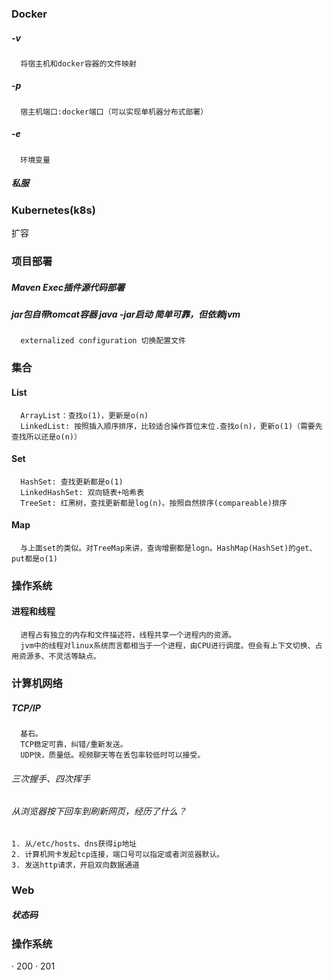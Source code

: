 ### Docker
##### -v 
      将宿主机和docker容器的文件映射
##### -p 
      宿主机端口:docker端口（可以实现单机器分布式部署）
##### -e 
      环境变量
##### 私服

### Kubernetes(k8s)
扩容

### 项目部署
##### Maven Exec插件源代码部署
##### jar包自带tomcat容器 java -jar启动 简单可靠，但依赖jvm
      externalized configuration 切换配置文件


### 集合
#### List
      ArrayList：查找o(1)，更新是o(n)
      LinkedList: 按照插入顺序排序，比较适合操作首位末位.查找o(n)，更新o(1)（需要先查找所以还是o(n)）
#### Set
      HashSet: 查找更新都是o(1)
      LinkedHashSet: 双向链表+哈希表
      TreeSet: 红黑树，查找更新都是log(n)。按照自然排序(compareable)排序
#### Map
      与上面set的类似。对TreeMap来讲，查询增删都是logn。HashMap(HashSet)的get、put都是o(1)
### 操作系统
#### 进程和线程
      进程占有独立的内存和文件描述符，线程共享一个进程内的资源。
      jvm中的线程对linux系统而言都相当于一个进程，由CPU进行调度。但会有上下文切换、占用资源多、不灵活等缺点。

### 计算机网络
##### TCP/IP
      基石。
      TCP稳定可靠，纠错/重新发送。
      UDP快，质量低。视频聊天等在丢包率较低时可以接受。
###### 三次握手、四次挥手
###### 从浏览器按下回车到刷新网页，经历了什么？
    1. 从/etc/hosts、dns获得ip地址
    2. 计算机网卡发起tcp连接，端口号可以指定或者浏览器默认。
    3. 发送http请求，开启双向数据通道

### Web
##### 状态码

### 操作系统
· 200
· 201
